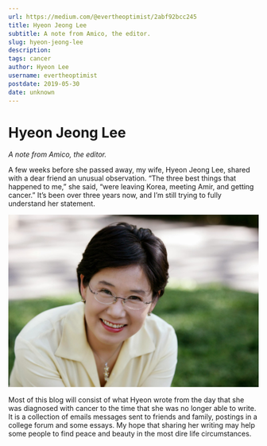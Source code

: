 ```yaml
---
url: https://medium.com/@evertheoptimist/2abf92bcc245
title: Hyeon Jeong Lee
subtitle: A note from Amico, the editor.
slug: hyeon-jeong-lee
description: 
tags: cancer
author: Hyeon Lee
username: evertheoptimist
postdate: 2019-05-30
date: unknown
---
```


# Hyeon Jeong Lee

*A note from Amico, the editor.*

A few weeks before she passed away, my wife, Hyeon Jeong Lee, shared with a dear friend an unusual observation. “The three best things that happened to me,” she said, “were leaving Korea, meeting Amir, and getting cancer.” It’s been over three years now, and I’m still trying to fully understand her statement.

![Seoul 2004](./assets/1*fdJOZHnb7dOKD-rsK9K9DA.png)

Most of this blog will consist of what Hyeon wrote from the day that she was diagnosed with cancer to the time that she was no longer able to write. It is a collection of emails messages sent to friends and family, postings in a college forum and some essays. My hope that sharing her writing may help some people to find peace and beauty in the most dire life circumstances.
